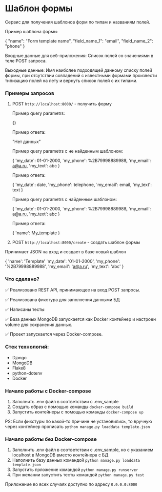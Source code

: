 # Шаблон формы

Сервис для получения шаблонов форм по типам и названиям полей.

Пример шаблона формы:

{
    "name": "Form template name",
    "field_name_1": "email",
    "field_name_2": "phone"
}

Входные данные для веб-приложения:
Список полей со значениями в теле POST запроса.

Выходные данные:
Имя наиболее подходящей данному списку полей формы, при отсутствии совпадений с известными формами произвести типизацию полей на лету и вернуть список полей с их типами.


### Примеры запросов

1. POST `http://localhost:8000/` - получить форму
   
   Пример query parametrs:
   
   {}
  
   Пример ответа:

   "Нет данных"

   Пример query parametrs c не найденным шаблоном:
   
   {
   'my_date': 01-01-2000,
   'my_phone': %2B79998889988,
   'my_email': a@a.ru,
   'my_text': abc
   }
  
   Пример ответа:

   {
   'my_date': date,
   'my_phone': telephone,
   'my_email': email,
   'my_text': text
   }

   Пример query parametrs c найденным шаблоном:
   
   {
   'my_date': 01-01-2000,
   'my_phone': %2B79998889988,
   'my_email': a@a.ru,
   'my_text': abc
   }
  
   Пример ответа:

   {
   'name': My_template
   }

2. POST `http://localhost:8000/create` - создать шаблон формы

  Принимает JSON на вход и создает в базе новый шаблон
  
  {
   'name': 'Template'
   'my_date': '01-01-2000',
   'my_phone': '%2B79998889988',
   'my_email': 'a@a.ru',
   'my_text': 'abc'
   }

### Что сделано?

:white_check_mark: Реализовано REST API, принимающее на вход POST запросы.

:white_check_mark: Реализована фикстура для заполнения данными БД

:white_check_mark: Написаны тесты

:white_check_mark: База данных MongoDB запускается как Docker контейнер и настроен volume для сохранения данных.

:white_check_mark: Проект запускается через Docker-compose.


### Стек технологий:

- Django
- MongoDB
- Flake8
- python-dotenv
- Docker

### Начало работы с Docker-compose
1. Заполнить .env файл в соответствии с .env_sample
2. Создать образ с помощью команды `docker-compose build`
3. Запустить контейнеры с помощью команды `docker-compose up`
   
PS: Если фикстуры по какой-то причине не установились, то вручную через контейнер прописать `python manage.py loaddata template.json`

### Начало работы без Docker-compose
1. Заполнить .env файл в соответствии с .env_sample, но с указанием localhost в MongoDB вместо контейнера с БД
2. Наполнить базу данных командой `python manage.py loaddata template.json`
3. Запустить прложение командой `python manage.py runserver`
4. При желании запустить тесты командой `python manage.py test`

Приложение во всех случаях доступно по адресу `0.0.0.0:8000`
